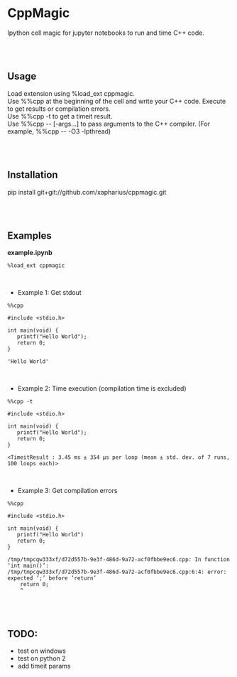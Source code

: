 CppMagic
=======
Ipython cell magic for jupyter notebooks to run and time C++ code.

<br><br>

Usage
--------
Load extension using %load_ext cppmagic.    
Use %%cpp at the beginning of the cell and write your C++ code. Execute to get results or compilation errors.   
Use %%cpp -t to get a timeit result.  
Use %%cpp -- [-args...] to pass arguments to the C++ compiler. (For example, %%cpp -- -O3 -lpthread)

<br><br>

Installation
--------
pip install git+git://github.com/xapharius/cppmagic.git

<br><br>

Examples
------------
**example.ipynb**
```
%load_ext cppmagic
```

<br>

- Example 1: Get stdout

```
%%cpp

#include <stdio.h>

int main(void) {
   printf("Hello World");
   return 0;
}
```

```
'Hello World'
```

<br>

- Example 2: Time execution (compilation time is excluded)

```
%%cpp -t

#include <stdio.h>

int main(void) {
   printf("Hello World");
   return 0;
}
```
```
<TimeitResult : 3.45 ms ± 354 µs per loop (mean ± std. dev. of 7 runs, 100 loops each)>
```

<br>

- Example 3: Get compilation errors


```
%%cpp

#include <stdio.h>

int main(void) {
   printf("Hello World")
   return 0;
}

```
```
/tmp/tmpcqw333xf/d72d557b-9e3f-486d-9a72-acf0fbbe9ec6.cpp: In function ‘int main()’:
/tmp/tmpcqw333xf/d72d557b-9e3f-486d-9a72-acf0fbbe9ec6.cpp:6:4: error: expected ‘;’ before ‘return’
    return 0;
    ^
```

<br><br>

TODO:
--------
- test on windows
- test on python 2
- add timeit params


